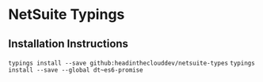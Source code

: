 # NetSuite Typings

## Installation Instructions

`typings install --save github:headintheclouddev/netsuite-types`
`typings install --save --global dt~es6-promise`

